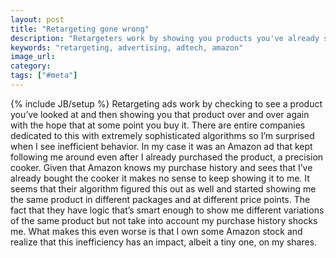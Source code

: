 ```yaml
---
layout: post
title: "Retargeting gone wrong"
description: "Retargeters work by showing you products you've already seen with the hope that you buy it. But why should I see an ad for a product I've already bought?"
keywords: "retargeting, advertising, adtech, amazon"
image_url:
category:
tags: ["#meta"]
---
```

{% include JB/setup %}
Retargeting ads work by checking to see a product you’ve looked at and then showing you that product over and over again with the hope that at some point you buy it. There are entire companies dedicated to this with extremely sophisticated algorithms so I’m surprised when I see inefficient behavior. In my case it was an Amazon ad that kept following me around even after I already purchased the product, a precision cooker. Given that Amazon knows my purchase history and sees that I’ve already bought the cooker it makes no sense to keep showing it to me. It seems that their algorithm figured this out as well and started showing me the same product in different packages and at different price points. The fact that they have logic that’s smart enough to show me different variations of the same product but not take into account my purchase history shocks me. What makes this even worse is that I own some Amazon stock and realize that this inefficiency has an impact, albeit a tiny one, on my shares.
